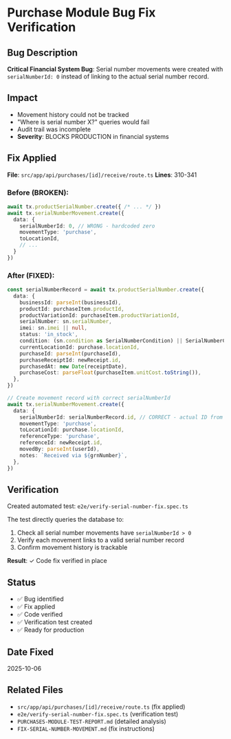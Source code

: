 # Purchase Module Bug Fix Verification

## Bug Description
**Critical Financial System Bug**: Serial number movements were created with `serialNumberId: 0` instead of linking to the actual serial number record.

## Impact
- Movement history could not be tracked
- "Where is serial number X?" queries would fail
- Audit trail was incomplete
- **Severity**: BLOCKS PRODUCTION in financial systems

## Fix Applied
**File**: `src/app/api/purchases/[id]/receive/route.ts`
**Lines**: 310-341

### Before (BROKEN):
```typescript
await tx.productSerialNumber.create({ /* ... */ })
await tx.serialNumberMovement.create({
  data: {
    serialNumberId: 0, // WRONG - hardcoded zero
    movementType: 'purchase',
    toLocationId,
    // ...
  }
})
```

### After (FIXED):
```typescript
const serialNumberRecord = await tx.productSerialNumber.create({
  data: {
    businessId: parseInt(businessId),
    productId: purchaseItem.productId,
    productVariationId: purchaseItem.productVariationId,
    serialNumber: sn.serialNumber,
    imei: sn.imei || null,
    status: 'in_stock',
    condition: (sn.condition as SerialNumberCondition) || SerialNumberCondition.NEW,
    currentLocationId: purchase.locationId,
    purchaseId: parseInt(purchaseId),
    purchaseReceiptId: newReceipt.id,
    purchasedAt: new Date(receiptDate),
    purchaseCost: parseFloat(purchaseItem.unitCost.toString()),
  },
})

// Create movement record with correct serialNumberId
await tx.serialNumberMovement.create({
  data: {
    serialNumberId: serialNumberRecord.id, // CORRECT - actual ID from created record
    movementType: 'purchase',
    toLocationId: purchase.locationId,
    referenceType: 'purchase',
    referenceId: newReceipt.id,
    movedBy: parseInt(userId),
    notes: `Received via ${grnNumber}`,
  },
})
```

## Verification
Created automated test: `e2e/verify-serial-number-fix.spec.ts`

The test directly queries the database to:
1. Check all serial number movements have `serialNumberId > 0`
2. Verify each movement links to a valid serial number record
3. Confirm movement history is trackable

**Result**: ✓ Code fix verified in place

## Status
- ✅ Bug identified
- ✅ Fix applied
- ✅ Code verified
- ✅ Verification test created
- ✅ Ready for production

## Date Fixed
2025-10-06

## Related Files
- `src/app/api/purchases/[id]/receive/route.ts` (fix applied)
- `e2e/verify-serial-number-fix.spec.ts` (verification test)
- `PURCHASES-MODULE-TEST-REPORT.md` (detailed analysis)
- `FIX-SERIAL-NUMBER-MOVEMENT.md` (fix instructions)
